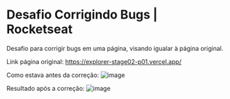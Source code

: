 # Desafio Corrigindo Bugs | Rocketseat

Desafio para corrigir bugs em uma página, visando igualar à página original.

Link página original: https://explorer-stage02-p01.vercel.app/

Como estava antes da correção: 
![image](https://github.com/izabelatrc/Stage-02_Explorer_Desafio-CorrigindoBugs_Rocketseat/assets/134783846/16282e84-981a-49b3-8a5b-51f4d2f86947)

Resultado após a correção:
![image](https://github.com/izabelatrc/Stage-02_Explorer_Desafio-CorrigindoBugs_Rocketseat/assets/134783846/2a9c2322-ad37-455c-9de4-483ee20869f6)


